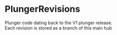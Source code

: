 # PlungerRevisions
Plunger code dating back to the V1 plunger release.  
Each revision is stored as a branch of this main hub
